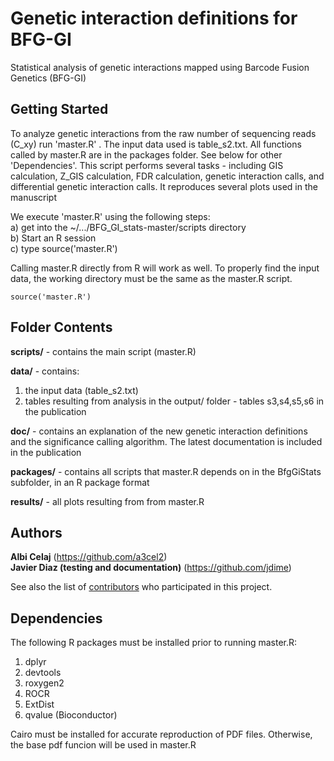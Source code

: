 # Genetic interaction definitions for BFG-GI

Statistical analysis of genetic interactions mapped using Barcode Fusion Genetics (BFG-GI)

## Getting Started

To analyze genetic interactions from the raw number of sequencing reads (C_xy) run 'master.R' . The input data used is table_s2.txt. All functions called by master.R are in the packages folder. See below for other 'Dependencies'.  This script performs several tasks - including GIS calculation, Z_GIS calculation, FDR calculation, genetic interaction calls, and differential genetic interaction calls. It reproduces several plots used in the manuscript

We execute 'master.R' using the following steps:  
a) get into the ~/.../BFG_GI_stats-master/scripts directory  
b) Start an R session  
c) type source('master.R')

Calling master.R directly from R will work as well.  To properly find the input data, the working directory must be the same as the master.R script.

```
source('master.R')
```

## Folder Contents
**scripts/** - contains the main script (master.R)

**data/** - contains:
1)  the input data (table_s2.txt)
2)  tables resulting from analysis in the output/ folder - tables s3,s4,s5,s6 in the publication

**doc/** - contains an explanation of the new genetic interaction definitions and the significance calling algorithm.  The latest documentation is included in the publication

**packages/** - contains all scripts that master.R depends on in the BfgGiStats subfolder, in an R package format

**results/** - all plots resulting from from master.R


## Authors

**Albi Celaj** (https://github.com/a3cel2)  
**Javier Diaz (testing and documentation)** (https://github.com/jdime)

See also the list of [contributors](https://github.com/your/project/contributors) who participated in this project.

## Dependencies
The following R packages must be installed prior to running master.R:
1) dplyr
2) devtools
3) roxygen2
4) ROCR
5) ExtDist
6) qvalue (Bioconductor)

Cairo must be installed for accurate reproduction of PDF files.  Otherwise, the base pdf funcion will be used in master.R
